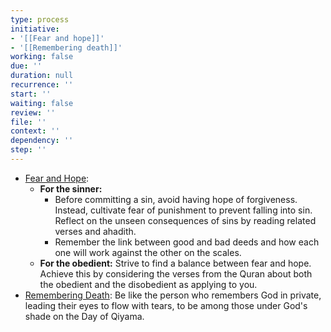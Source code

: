```yaml
---
type: process
initiative:
- '[[Fear and hope]]'
- '[[Remembering death]]'
working: false
due: ''
duration: null
recurrence: ''
start: ''
waiting: false
review: ''
file: ''
context: ''
dependency: ''
step: ''
---
```


* [Fear and Hope](Initiatives/good%20traits/Fear%20and%20hope.md):
	* **For the sinner:**
		* Before committing a sin, avoid having hope of forgiveness. Instead, cultivate fear of punishment to prevent falling into sin. Reflect on the unseen consequences of sins by reading related verses and ahadith.
		* Remember the link between good and bad deeds and how each one will work against the other on the scales.
	* **For the obedient:** Strive to find a balance between fear and hope. Achieve this by considering the verses from the Quran about both the obedient and the disobedient as applying to you.
* [Remembering Death](Initiatives/good%20traits/Remembering%20death.md): Be like the person who remembers God in private, leading their eyes to flow with tears, to be among those under God's shade on the Day of Qiyama.